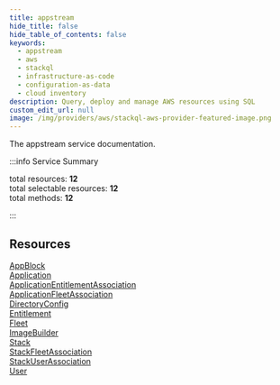 ```yaml
---
title: appstream
hide_title: false
hide_table_of_contents: false
keywords:
  - appstream
  - aws
  - stackql
  - infrastructure-as-code
  - configuration-as-data
  - cloud inventory
description: Query, deploy and manage AWS resources using SQL
custom_edit_url: null
image: /img/providers/aws/stackql-aws-provider-featured-image.png
---
```


The appstream service documentation.

:::info Service Summary

<div class="row">
<div class="providerDocColumn">
<span>total resources:&nbsp;<b>12</b></span><br />
<span>total selectable resources:&nbsp;<b>12</b></span><br />
<span>total methods:&nbsp;<b>12</b></span><br />
</div>
</div>

:::

## Resources
<div class="row">
<div class="providerDocColumn">
<a href="/providers/aws/appstream/AppBlock/">AppBlock</a><br />
<a href="/providers/aws/appstream/Application/">Application</a><br />
<a href="/providers/aws/appstream/ApplicationEntitlementAssociation/">ApplicationEntitlementAssociation</a><br />
<a href="/providers/aws/appstream/ApplicationFleetAssociation/">ApplicationFleetAssociation</a><br />
<a href="/providers/aws/appstream/DirectoryConfig/">DirectoryConfig</a><br />
<a href="/providers/aws/appstream/Entitlement/">Entitlement</a>
</div>
<div class="providerDocColumn">
<a href="/providers/aws/appstream/Fleet/">Fleet</a><br />
<a href="/providers/aws/appstream/ImageBuilder/">ImageBuilder</a><br />
<a href="/providers/aws/appstream/Stack/">Stack</a><br />
<a href="/providers/aws/appstream/StackFleetAssociation/">StackFleetAssociation</a><br />
<a href="/providers/aws/appstream/StackUserAssociation/">StackUserAssociation</a><br />
<a href="/providers/aws/appstream/User/">User</a>
</div>
</div>